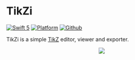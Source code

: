 # TikZi

[![Swift 5](https://img.shields.io/badge/swift-5-orange.svg?style=flat)](https://github.com/apple/swift)
[![Platform](http://img.shields.io/badge/platform-macOS-red.svg?style=flat)](https://developer.apple.com/macos/)
[![Github](http://img.shields.io/badge/github-lukakerr-green.svg?style=flat)](https://github.com/lukakerr)

TikZi is a simple [TikZ](https://en.wikipedia.org/wiki/PGF/TikZ) editor, viewer
and exporter.

<p align="center">
  <img src="https://i.imgur.com/XcIY0Wm.png">
</p>
